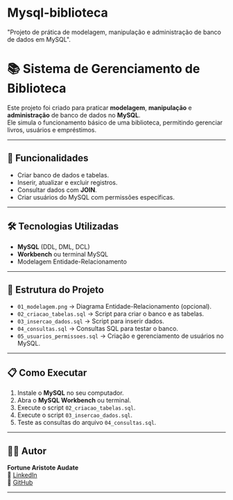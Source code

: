 # Mysql-biblioteca
"Projeto de prática de modelagem, manipulação e administração de banco de dados em MySQL". 
# 📚 Sistema de Gerenciamento de Biblioteca

Este projeto foi criado para praticar **modelagem**, **manipulação** e **administração** de banco de dados no **MySQL**.  
Ele simula o funcionamento básico de uma biblioteca, permitindo gerenciar livros, usuários e empréstimos.

---

## 🚀 Funcionalidades

- Criar banco de dados e tabelas.
- Inserir, atualizar e excluir registros.
- Consultar dados com **JOIN**.
- Criar usuários do MySQL com permissões específicas.

---

## 🛠 Tecnologias Utilizadas

- **MySQL** (DDL, DML, DCL)
- **Workbench** ou terminal MySQL
- Modelagem Entidade-Relacionamento

---

## 📂 Estrutura do Projeto

- `01_modelagem.png` → Diagrama Entidade-Relacionamento (opcional).
- `02_criacao_tabelas.sql` → Script para criar o banco e as tabelas.
- `03_insercao_dados.sql` → Script para inserir dados.
- `04_consultas.sql` → Consultas SQL para testar o banco.
- `05_usuarios_permissoes.sql` → Criação e gerenciamento de usuários no MySQL.

---

## 📋 Como Executar

1. Instale o **MySQL** no seu computador.
2. Abra o **MySQL Workbench** ou terminal.
3. Execute o script `02_criacao_tabelas.sql`.
4. Execute o script `03_insercao_dados.sql`.
5. Teste as consultas do arquivo `04_consultas.sql`.

---

## 🧑‍💻 Autor

**Fortune Aristote Audate**  
💼 [LinkedIn](https://www.linkedin.com/in/fortune-aristote-audate-8697572aa/)  
📌 [GitHub](https://github.com/Fortune0599)

---



